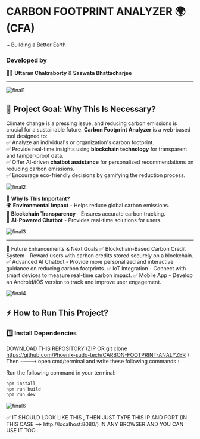 # CARBON FOOTPRINT ANALYZER 🌍 (CFA)
~ Building a Better Earth

### **Developed by**  
👨‍💻 **Uttaran Chakraborty** & **Saswata Bhattacharjee**  

---
![final1](https://github.com/user-attachments/assets/10979c6a-620b-42a5-ab85-cf0bcc555a08)


## 🌱 **Project Goal: Why This Is Necessary?**  

Climate change is a pressing issue, and reducing carbon emissions is crucial for a sustainable future. **Carbon Footprint Analyzer** is a web-based tool designed to:  
✅ Analyze an individual's or organization's carbon footprint.  
✅ Provide real-time insights using **blockchain technology** for transparent and tamper-proof data.  
✅ Offer AI-driven **chatbot assistance** for personalized recommendations on reducing carbon emissions.  
✅ Encourage eco-friendly decisions by gamifying the reduction process.  

![final2](https://github.com/user-attachments/assets/080005af-ec37-4268-a0dd-5305af510217)


🚀 **Why Is This Important?**  
🌍 **Environmental Impact** - Helps reduce global carbon emissions.  
🔗 **Blockchain Transparency** - Ensures accurate carbon tracking.  
🤖 **AI-Powered Chatbot** - Provides real-time solutions for users.  

![final3](https://github.com/user-attachments/assets/ab9839d7-97c8-4251-a69f-466604353f6e)

---
🔮 Future Enhancements & Next Goals
✅ Blockchain-Based Carbon Credit System - Reward users with carbon credits stored securely on a blockchain.
✅ Advanced AI Chatbot - Provide more personalized and interactive guidance on reducing carbon footprints.
✅ IoT Integration - Connect with smart devices to measure real-time carbon impact.
✅ Mobile App - Develop an Android/iOS version to track and improve user engagement.


![final4](https://github.com/user-attachments/assets/76436538-f4e7-4822-ae33-9233597f3bb9)


## ⚡ **How to Run This Project?**  

### **1️⃣ Install Dependencies**  

DOWNLOAD THIS REPOSITORY (ZIP OR git clone https://github.com/Phoenix-sudo-tech/CARBON-FOOTPRINT-ANALYZER )
Then ----> open cmd/terminal and write these following commands :

Run the following command in your terminal:  
```sh
npm install
npm run build
npm run dev

```
![final6](https://github.com/user-attachments/assets/8b442583-31b8-4720-9ea9-5f81abe2fc0d)

✅ IT SHOULD LOOK LIKE THIS , THEN JUST TYPE THIS IP AND PORT (IN THIS CASE --> http://localhost:8080/) IN ANY BROWSER AND YOU CAN USE IT TOO .
